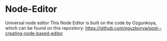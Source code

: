 # Node-Editor
Universal node editor
This Node Editor is built on the code by Ozgunkoya, which can be found on this repository: https://github.com/oguzkonya/post--creating-node-based-editor

